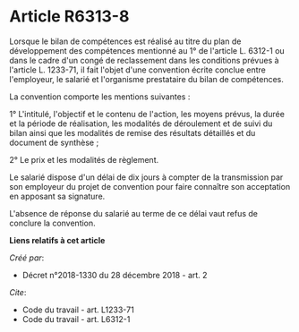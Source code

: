 # Article R6313-8

Lorsque le bilan de compétences est réalisé au titre du plan de développement des compétences mentionné au 1° de l'article L.
6312-1 ou dans le cadre d'un congé de reclassement dans les conditions prévues à l'article L. 1233-71, il fait l'objet d'une
convention écrite conclue entre l'employeur, le salarié et l'organisme prestataire du bilan de compétences. 

La convention comporte les mentions suivantes : 

1° L'intitulé, l'objectif et le contenu de l'action, les moyens prévus, la durée et la période de réalisation, les modalités
de déroulement et de suivi du bilan ainsi que les modalités de remise des résultats détaillés et du document de synthèse ; 

2° Le prix et les modalités de règlement. 

Le salarié dispose d'un délai de dix jours à compter de la transmission par son employeur du projet de convention pour faire
connaître son acceptation en apposant sa signature. 

L'absence de réponse du salarié au terme de ce délai vaut refus de conclure la convention.

**Liens relatifs à cet article**

_Créé par_:

  - Décret n°2018-1330 du 28 décembre 2018 - art. 2

_Cite_:

  - Code du travail - art. L1233-71
  - Code du travail - art. L6312-1
